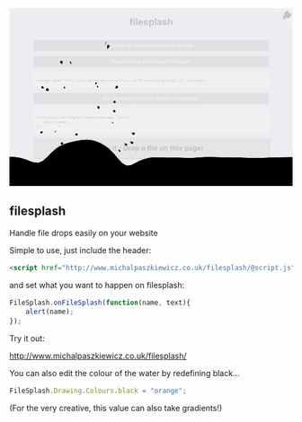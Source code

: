 [![File Splash](./filesplash.png)](http://www.michalpaszkiewicz.co.uk/filesplash/)

filesplash
------------------------

Handle file drops easily on your website

Simple to use, just include the header:

```html
<script href="http://www.michalpaszkiewicz.co.uk/filesplash/@script.js"></script>
```

and set what you want to happen on filesplash:

```js
FileSplash.onFileSplash(function(name, text){
    alert(name);
});
```

Try it out:

http://www.michalpaszkiewicz.co.uk/filesplash/


You can also edit the colour of the water by redefining black...

```js
FileSplash.Drawing.Colours.black = "orange";
```

(For the very creative, this value can also take gradients!)
